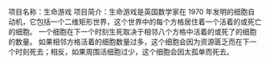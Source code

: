 项目名称：生命游戏
项目简介：生命游戏是英国数学家在 1970 年发明的细胞自动机，它包括一个二维矩形世界，这个世界中的每个方格居住着一个活着的或死亡的细胞。
         一个细胞在下一个时刻生死取决于相邻八个方格中活着的或死了的细胞的数量。
         如果相邻方格活着的细胞数量过多，这个细胞会因为资源匮乏而在下一个时刻死去；相反，如果周围活细胞过少，这个细胞会因太孤单而死去。
